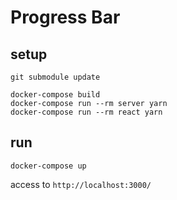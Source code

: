 # Progress Bar

## setup
```
git submodule update

docker-compose build
docker-compose run --rm server yarn
docker-compose run --rm react yarn
```

## run
```
docker-compose up
```

access to `http://localhost:3000/`
